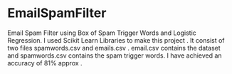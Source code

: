# EmailSpamFilter
Email Spam Filter using Box of Spam Trigger Words and Logistic Regression. I used Scikit Learn Libraries to make this project . It consist of two files spamwords.csv and emails.csv .
email.csv contains the dataset and spamwords.csv contains the spam trigger words. I have achieved an accuracy of 81% approx .
